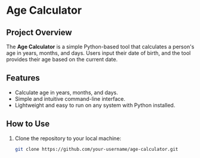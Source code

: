 # Age Calculator

## Project Overview
The **Age Calculator** is a simple Python-based tool that calculates a person's age in years, months, and days. Users input their date of birth, and the tool provides their age based on the current date.

## Features
- Calculate age in years, months, and days.
- Simple and intuitive command-line interface.
- Lightweight and easy to run on any system with Python installed.

## How to Use
1. Clone the repository to your local machine:
   ```bash
   git clone https://github.com/your-username/age-calculator.git

